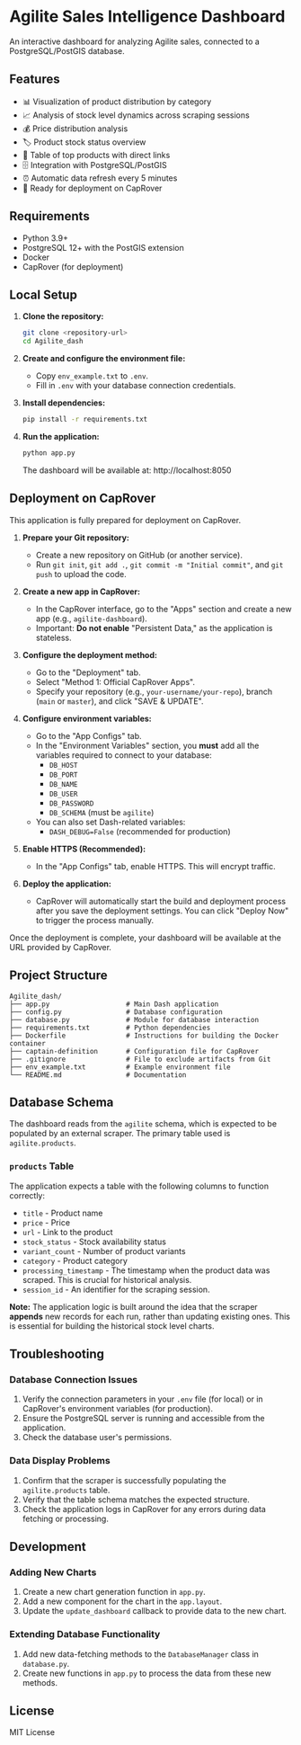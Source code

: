 # Agilite Sales Intelligence Dashboard

An interactive dashboard for analyzing Agilite sales, connected to a PostgreSQL/PostGIS database.

## Features

- 📊 Visualization of product distribution by category
- 📈 Analysis of stock level dynamics across scraping sessions
- 💰 Price distribution analysis
- 🏷️ Product stock status overview
- 🔗 Table of top products with direct links
- 🗄️ Integration with PostgreSQL/PostGIS
- ⏰ Automatic data refresh every 5 minutes
- 🚀 Ready for deployment on CapRover

## Requirements

- Python 3.9+
- PostgreSQL 12+ with the PostGIS extension
- Docker
- CapRover (for deployment)

## Local Setup

1.  **Clone the repository:**
    ```bash
    git clone <repository-url>
    cd Agilite_dash
    ```

2.  **Create and configure the environment file:**
    -   Copy `env_example.txt` to `.env`.
    -   Fill in `.env` with your database connection credentials.

3.  **Install dependencies:**
    ```bash
    pip install -r requirements.txt
    ```

4.  **Run the application:**
    ```bash
    python app.py
    ```
    The dashboard will be available at: http://localhost:8050

## Deployment on CapRover

This application is fully prepared for deployment on CapRover.

1.  **Prepare your Git repository:**
    -   Create a new repository on GitHub (or another service).
    -   Run `git init`, `git add .`, `git commit -m "Initial commit"`, and `git push` to upload the code.

2.  **Create a new app in CapRover:**
    -   In the CapRover interface, go to the "Apps" section and create a new app (e.g., `agilite-dashboard`).
    -   Important: **Do not enable** "Persistent Data," as the application is stateless.

3.  **Configure the deployment method:**
    -   Go to the "Deployment" tab.
    -   Select "Method 1: Official CapRover Apps".
    -   Specify your repository (e.g., `your-username/your-repo`), branch (`main` or `master`), and click "SAVE & UPDATE".

4.  **Configure environment variables:**
    -   Go to the "App Configs" tab.
    -   In the "Environment Variables" section, you **must** add all the variables required to connect to your database:
        -   `DB_HOST`
        -   `DB_PORT`
        -   `DB_NAME`
        -   `DB_USER`
        -   `DB_PASSWORD`
        -   `DB_SCHEMA` (must be `agilite`)
    -   You can also set Dash-related variables:
        -   `DASH_DEBUG=False` (recommended for production)

5.  **Enable HTTPS (Recommended):**
    -   In the "App Configs" tab, enable HTTPS. This will encrypt traffic.

6.  **Deploy the application:**
    -   CapRover will automatically start the build and deployment process after you save the deployment settings. You can click "Deploy Now" to trigger the process manually.

Once the deployment is complete, your dashboard will be available at the URL provided by CapRover.

## Project Structure

```
Agilite_dash/
├── app.py                   # Main Dash application
├── config.py                # Database configuration
├── database.py              # Module for database interaction
├── requirements.txt         # Python dependencies
├── Dockerfile               # Instructions for building the Docker container
├── captain-definition       # Configuration file for CapRover
├── .gitignore               # File to exclude artifacts from Git
├── env_example.txt          # Example environment file
└── README.md                # Documentation
```
## Database Schema

The dashboard reads from the `agilite` schema, which is expected to be populated by an external scraper. The primary table used is `agilite.products`.

### `products` Table
The application expects a table with the following columns to function correctly:
- `title` - Product name
- `price` - Price
- `url` - Link to the product
- `stock_status` - Stock availability status
- `variant_count` - Number of product variants
- `category` - Product category
- `processing_timestamp` - The timestamp when the product data was scraped. This is crucial for historical analysis.
- `session_id` - An identifier for the scraping session.

**Note:** The application logic is built around the idea that the scraper **appends** new records for each run, rather than updating existing ones. This is essential for building the historical stock level charts.

## Troubleshooting

### Database Connection Issues

1.  Verify the connection parameters in your `.env` file (for local) or in CapRover's environment variables (for production).
2.  Ensure the PostgreSQL server is running and accessible from the application.
3.  Check the database user's permissions.

### Data Display Problems

1.  Confirm that the scraper is successfully populating the `agilite.products` table.
2.  Verify that the table schema matches the expected structure.
3.  Check the application logs in CapRover for any errors during data fetching or processing.

## Development

### Adding New Charts

1.  Create a new chart generation function in `app.py`.
2.  Add a new component for the chart in the `app.layout`.
3.  Update the `update_dashboard` callback to provide data to the new chart.

### Extending Database Functionality

1.  Add new data-fetching methods to the `DatabaseManager` class in `database.py`.
2.  Create new functions in `app.py` to process the data from these new methods.

## License

MIT License 